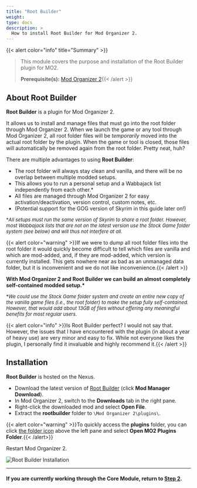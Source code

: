 ```yaml
---
title: "Root Builder"
weight:
type: docs
description: >
  How to install Root Builder for Mod Organizer 2.
---
```


{{< alert color="info" title="Summary" >}}
> This module covers the purpose and installation of the Root Builder plugin for MO2.<p>
> **Prerequisite(s):** [Mod Organizer 2](/bg/tool-setup/mo2/){{< /alert >}}

## About Root Builder

**Root Builder** is a plugin for Mod Organizer 2.

It allows us to install and manage files that must go into the root folder through Mod Organizer 2. When we launch the game or any tool through Mod Organizer 2, all root folder files will be *temporarily* moved into the actual root folder by the plugin. When the game or tool is closed, those files will automatically be removed again from the root folder. Pretty neat, huh?

There are multiple advantages to using **Root Builder**:

- The root folder will always stay clean and vanilla, and there will be no overlap between multiple modded setups.
- This allows you to run a personal setup and a Wabbajack list independently from each other.*
- All files are managed through Mod Organizer 2 for easy activation/deactivation, version control, custom notes, etc.
- (Potential support for the GOG version of Skyrim in this guide later on!)

<font size=2>\**All setups must run the same version of Skyrim to share a root folder. However, most Wabbajack lists that are not on the latest version use the Stock Game folder system (see below) and will thus not interfere at all.*</font>

{{< alert color="warning" >}}If we were to dump all root folder files into the root folder it would quickly become difficult to tell which files are vanilla and which are mod-added, and, if they are mod-added, which version is currently installed. This gets nowhere near as bad as an unmanaged data folder, but it is inconvenient and we do not like inconvenience.{{< /alert >}}

**With Mod Organizer 2 and Root Builder we can build an almost completely self-contained modded setup.\***

<font size=2>\**We could use the Stock Game folder system and create an entire new copy of the vanilla game files (i.e., the root folder) to make the setup fully self-contained. However, that would add about 13GB of files without offering any meaningful benefits for most regular users.*</font>

{{< alert color="info" >}}Is Root Builder perfect? I would not say that. However, the issues that I have encountered with the plugin (in about a year of heavy use) are very minor and easy to fix. While not everyone likes the plugin, I personally find it invaluable and highly recommend it.{{< /alert >}}

## Installation

**Root Builder** is hosted on the Nexus.

- Download the latest version of [Root Builder](https://www.nexusmods.com/skyrimspecialedition/mods/31720?tab=files) (click **Mod Manager Download**).
- In Mod Organizer 2, switch to the **Downloads** tab in the right pane.
- Right-click the downloaded mod and select **Open File**.
- Extract the **rootbuilder** folder to `\Mod Organizer 2\plugins\`.

{{< alert color="warning" >}}To quickly access the **plugins** folder, you can click [the folder icon](/Pictures/bg/mo2-plugins-folder-shortcut.png) above the left pane and select **Open MO2 Plugins Folder**.{{< /alert>}}

Restart Mod Organizer 2.

![Root Builder Installation](/Pictures/bg/additional-modules/root-builder-installation.png)

---

#### If you are currently working through the Core Module, return to [Step 2](/bg/core-module/step2/#mo2-separators).